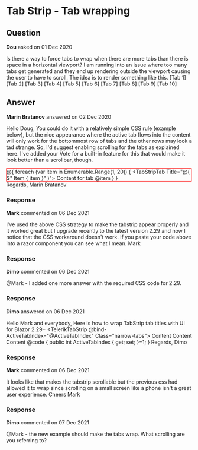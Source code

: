 # Tab Strip - Tab wrapping

## Question

**Dou** asked on 01 Dec 2020

Is there a way to force tabs to wrap when there are more tabs than there is space in a horizontal viewport? I am running into an issue where too many tabs get generated and they end up rendering outside the viewport causing the user to have to scroll. The idea is to render something like this. [Tab 1] [Tab 2] [Tab 3] [Tab 4] [Tab 5] [Tab 6] [Tab 7] [Tab 8] [Tab 9] [Tab 10]

## Answer

**Marin Bratanov** answered on 02 Dec 2020

Hello Doug, You could do it with a relatively simple CSS rule (example below), but the nice appearance where the active tab flows into the content will only work for the bottommost row of tabs and the other rows may look a tad strange. So, I'd suggest enabling scrolling for the tabs as explained here. I've added your Vote for a built-in feature for this that would make it look better than a scrollbar, though. <style>.tabs-container-we-want-to-wrap-tabs { width: 500px; border: 1px solid red;
}.tabs-container-we-want-to-wrap-tabs.k-tabstrip-items { flex-wrap: wrap; /*
Once this gets implemented, you would be able to set the Class directly on the tabstrip instead of cascading through a parent
[https://feedback.telerik.com/blazor/1450831-css-class-for-the-tab-header-and-for-the-entire-tab-strip](https://feedback.telerik.com/blazor/1450831-css-class-for-the-tab-header-and-for-the-entire-tab-strip)
*/ } </style> <div class="tabs-container-we-want-to-wrap-tabs"> <TelerikTabStrip> @{
foreach (var item in Enumerable.Range(1, 20))
{ <TabStripTab Title="@( $" Item { item }" )"> Content for tab @item </TabStripTab> }
} </TelerikTabStrip> </div> Regards, Marin Bratanov

### Response

**Mark** commented on 06 Dec 2021

I've used the above CSS strategy to make the tabstrip appear properly and it worked great but I upgrade recently to the latest version 2.29 and now I notice that the CSS workaround doesn't work. If you paste your code above into a razor component you can see what I mean. Mark

### Response

**Dimo** commented on 06 Dec 2021

@Mark - I added one more answer with the required CSS code for 2.29.

### Response

**Dimo** answered on 06 Dec 2021

Hello Mark and everybody, Here is how to wrap TabStrip tab titles with UI for Blazor 2.29+ <TelerikTabStrip @bind-ActiveTabIndex="@ActiveTabIndex" Class="narrow-tabs"> <TabStripTab Title="Tab 1 Tab 1 Tab 1 Tab 1 Tab 1 Tab 1 Tab 1"> Content </TabStripTab> <TabStripTab Title="Tab 2 Tab 2 Tab 2 Tab 2 Tab 2 "> Content </TabStripTab> <TabStripTab Title="Tab 3 Tab 3"> Content </TabStripTab> </TelerikTabStrip> <style>.narrow-tabs { width: 400px;
}.narrow-tabs.k-tabstrip-items { width: 100%;
}.narrow-tabs.k-tabstrip-items.k-item { flex-shrink: unset;
} </style> @code {
public int ActiveTabIndex { get; set; }=1;
} Regards, Dimo

### Response

**Mark** commented on 06 Dec 2021

It looks like that makes the tabstrip scrollable but the previous css had allowed it to wrap since scrolling on a small screen like a phone isn't a great user experience. Cheers Mark

### Response

**Dimo** commented on 07 Dec 2021

@Mark - the new example should make the tabs wrap. What scrolling are you referring to?
